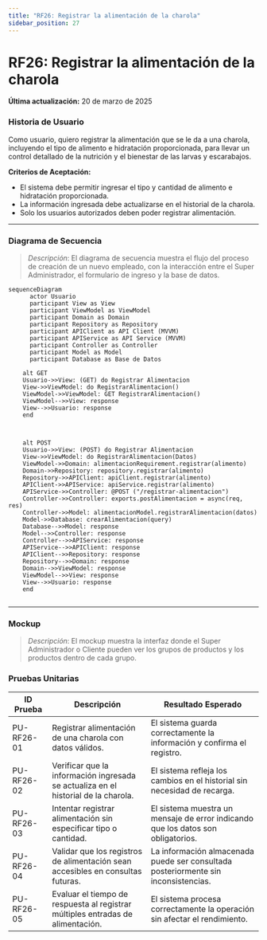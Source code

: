 ```yaml
---
title: "RF26: Registrar la alimentación de la charola"  
sidebar_position: 27
---
```


# RF26: Registrar la alimentación de la charola

**Última actualización:** 20 de marzo de 2025

### Historia de Usuario
Como usuario, quiero registrar la alimentación que se le da a una charola, incluyendo el tipo de alimento e hidratación proporcionada, para llevar un control detallado de la nutrición y el bienestar de las larvas y escarabajos.

  **Criterios de Aceptación:**
  - El sistema debe permitir ingresar el tipo y cantidad de alimento e hidratación proporcionada.
  - La información ingresada debe actualizarse en el historial de la charola.
  - Solo los usuarios autorizados deben poder registrar alimentación.


---

### Diagrama de Secuencia

> *Descripción*: El diagrama de secuencia muestra el flujo del proceso de creación de un nuevo empleado, con la interacción entre el Super Administrador, el formulario de ingreso y la base de datos.
```mermaid
sequenceDiagram  
      actor Usuario 
      participant View as View
      participant ViewModel as ViewModel
      participant Domain as Domain
      participant Repository as Repository
      participant APIClient as API Client (MVVM)
      participant APIService as API Service (MVVM)
      participant Controller as Controller
      participant Model as Model
      participant Database as Base de Datos

    alt GET
    Usuario->>View: (GET) do Registrar Alimentacion
    View->>ViewModel: do RegistrarAlimentacion()
    ViewModel->>ViewModel: GET RegistrarAlimentacion()
    ViewModel-->>View: response
    View-->>Usuario: response
    end

    

    alt POST
    Usuario->>View: (POST) do Registrar Alimentacion
    View->>ViewModel: do RegistrarAlimentacion(Datos)
    ViewModel->>Domain: alimentacionRequirement.registrar(alimento)
    Domain->>Repository: repository.registrar(alimento)
    Repository->>APIClient: apiClient.registrar(alimento)
    APIClient->>APIService: apiService.registrar(alimento)
    APIService->>Controller: @POST ("/registrar-alimentacion")
    Controller->>Controller: exports.postAlimentacion = async(req, res)
    Controller->>Model: alimentacionModel.registrarAlimentacion(datos)
    Model->>Database: crearAlimentacion(query)
    Database-->>Model: response
    Model-->>Controller: response
    Controller-->>APIService: response
    APIService-->>APIClient: response
    APIClient-->>Repository: response
    Repository-->>Domain: response
    Domain-->>ViewModel: response
    ViewModel-->>View: response
    View-->>Usuario: response
    end
    
```
---

### Mockup

> *Descripción*: El mockup muestra la interfaz donde el Super Administrador o Cliente pueden ver los grupos de productos y los productos dentro de cada grupo.



### Pruebas Unitarias 
| ID Prueba  | Descripción                                               | Resultado Esperado  |
|------------|-----------------------------------------------------------|---------------------|
| PU-RF26-01 | Registrar alimentación de una charola con datos válidos.  | El sistema guarda correctamente la información y confirma el registro. |
| PU-RF26-02 | Verificar que la información ingresada se actualiza en el historial de la charola. | El sistema refleja los cambios en el historial sin necesidad de recarga. |
| PU-RF26-03 | Intentar registrar alimentación sin especificar tipo o cantidad. | El sistema muestra un mensaje de error indicando que los datos son obligatorios. |
| PU-RF26-04 | Validar que los registros de alimentación sean accesibles en consultas futuras. | La información almacenada puede ser consultada posteriormente sin inconsistencias. |
| PU-RF26-05 | Evaluar el tiempo de respuesta al registrar múltiples entradas de alimentación. | El sistema procesa correctamente la operación sin afectar el rendimiento. |
